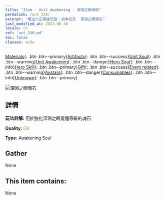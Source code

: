 ```yaml
---
title: "Item - Unit Awakening - 深淵之眼魂石"
permalink: /unt_330/
excerpt: "魔法门之英雄无敌：战争纪元  深淵之眼魂石"
last_modified_at: 2021-06-30
locale: cn
ref: "unt_330.md"
toc: false
classes: wide
---
```

 [Materials](/ItemsCN/){: .btn .btn--primary}[Artifacts](/ItemsCN/Artifacts/){: .btn .btn--success}[Unit Soul](/ItemsCN/UnitSoul/){: .btn .btn--warning}[Unit Awakening](/ItemsCN/UnitAwakening/){: .btn .btn--danger}[Hero Soul](/ItemsCN/HeroSoul/){: .btn .btn--info}[Hero Skill](/ItemsCN/HeroSkill/){: .btn .btn--primary}[Gift](/ItemsCN/Gift/){: .btn .btn--success}[Event related](/ItemsCN/Events/){: .btn .btn--warning}[Avatars](/ItemsCN/Avatars/){: .btn .btn--danger}[Consumables](/ItemsCN/Consumables/){: .btn .btn--info}[Unknown](/ItemsCN/Unknown/){: .btn .btn--primary}

 ![深淵之眼魂石](/images/u/tia_xieyan.jpg)

## 詳情
 **玩法詳解:** 用於強化深淵之眼覺醒等級的魂石

 **Quality:** <span style="color: #FF8C00">OK</span>

 **Type:** Awakening Soul

## Gather

  None

## This item contains:

  None

